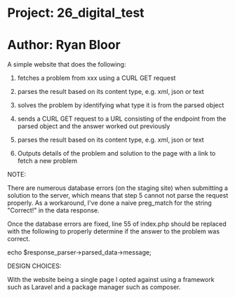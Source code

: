 # Project: 26_digital_test
# Author: Ryan Bloor

A simple website that does the following: 

1. fetches a problem from xxx using a CURL GET request

2. parses the result based on its content type, e.g. xml, json or text

3. solves the problem by identifying what type it is from the parsed object

4. sends a CURL GET request to a URL consisting of the endpoint from the parsed object and the answer worked out previously

5. parses the result based on its content type, e.g. xml, json or text

6. Outputs details of the problem and solution to the page with a link to fetch a new problem

NOTE: 

There are numerous database errors (on the staging site) when submitting a solution to the server, which means that step 5 cannot not parse the request properly. As a workaround, I've done a naive preg_match for the string "Correct!" in the data response.

Once the database errors are fixed, line 55 of index.php should be replaced with the following to properly determine if the answer to the problem was correct. 

<td>echo $response_parser->parsed_data->message;</td>

DESIGN CHOICES:

With the website being a single page I opted against using a framework such as Laravel and a package manager such as composer.